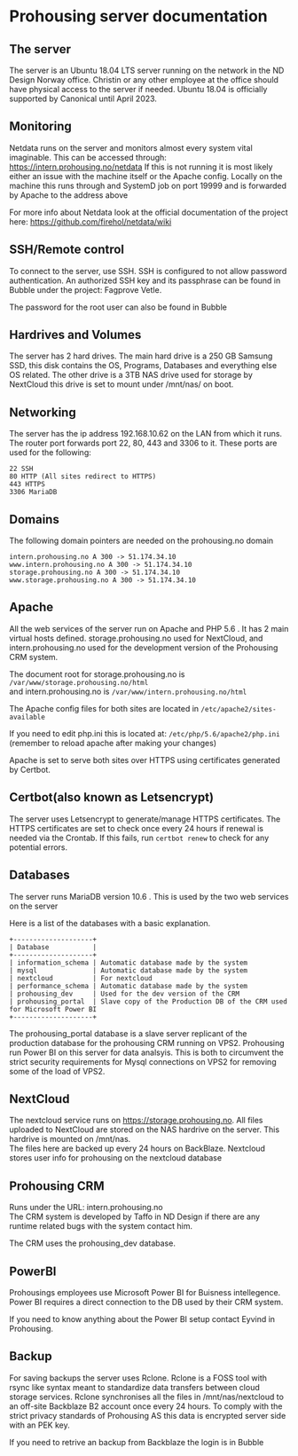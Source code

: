 # Prohousing server documentation 

 
## The server 

The server is an Ubuntu 18.04 LTS server running on the network in the ND Design Norway office. Christin or any other employee at the office should have physical access to the server if needed. Ubuntu 18.04 is officially supported by Canonical until April 2023. 

## Monitoring 

Netdata runs on the server and monitors almost every system vital imaginable. This can be accessed through: https://intern.prohousing.no/netdata If this is not running it is most likely either an issue with the machine itself or the Apache config. Locally on the machine this runs through and SystemD job on port 19999 and is forwarded by Apache to the address above 
 
For more info about Netdata look at the official documentation of the project here: 
https://github.com/firehol/netdata/wiki 

## SSH/Remote control 

To connect to the server, use SSH. SSH is configured to not allow password authentication. An authorized SSH key and its passphrase can be found in Bubble under the project: Fagprove Vetle.  
 
The password for the root user can also be found in Bubble

## Hardrives and Volumes 

The server has 2 hard drives. The main hard drive is a 250 GB Samsung SSD, this disk contains the OS, Programs, Databases and everything else OS related. The other drive is a 3TB NAS drive used for storage by NextCloud this drive is set to mount under /mnt/nas/ on boot.  

## Networking 

The server has the ip address 192.168.10.62 on the LAN from which it runs. The router port forwards port 22, 80, 443 and 3306 to it. These ports are used for the following: 
```
22 SSH 
80 HTTP (All sites redirect to HTTPS) 
443 HTTPS 
3306 MariaDB   
```
## Domains 
The following domain pointers are needed on the prohousing.no domain
```
intern.prohousing.no A 300 -> 51.174.34.10 
www.intern.prohousing.no A 300 -> 51.174.34.10 
storage.prohousing.no A 300 -> 51.174.34.10 
www.storage.prohousing.no A 300 -> 51.174.34.10 
```

## Apache  

All the web services of the server run on Apache and PHP 5.6 . It has 2 main virtual hosts defined. storage.prohousing.no used for NextCloud, and intern.prohousing.no used for the development version of the Prohousing CRM system.

The document root for storage.prohousing.no is ```/var/www/storage.prohousing.no/html```
<br>and intern.prohousing.no is ```/var/www/intern.prohousing.no/html```

The Apache config files for both sites are located in ```/etc/apache2/sites-available```

If you need to edit php.ini this is located at: ```/etc/php/5.6/apache2/php.ini``` (remember to reload apache after making your changes)

Apache is set to serve both sites over HTTPS using certificates generated by Certbot.

## Certbot(also known as Letsencrypt) 
The server uses Letsencrypt to generate/manage HTTPS certificates. The HTTPS certificates are set to check once every 24 hours if renewal is needed via the Crontab. If this fails, run ```certbot renew```
to check for any potential errors.

## Databases 
The server runs MariaDB version 10.6 . This is used by the two web services on the server 

Here is a list of the databases with a basic explanation.
```
+--------------------+
| Database           |
+--------------------+
| information_schema | Automatic database made by the system
| mysql              | Automatic database made by the system
| nextcloud          | For nextcloud
| performance_schema | Automatic database made by the system
| prohousing_dev     | Used for the dev version of the CRM
| prohousing_portal  | Slave copy of the Production DB of the CRM used for Microsoft Power BI
+--------------------+
```
The prohousing_portal database is a slave server replicant of the production database for the prohousing CRM running on VPS2. Prohousing run Power BI on this server for data analsyis. This is both to circumvent the strict security requirements for Mysql connections on VPS2 for removing some of the load of VPS2. 

## NextCloud 
The nextcloud service runs on https://storage.prohousing.no. All files uploaded to NextCloud are stored on the NAS hardrive on the server.
This hardrive is mounted on /mnt/nas.<br>
The files here are backed up every 24 hours on BackBlaze.
Nextcloud stores user info for prohousing on the nextcloud database
## Prohousing CRM 
Runs under the URL: intern.prohousing.no <br>
The CRM system is developed by Taffo in ND Design if there are any runtime related bugs with the system contact him.

The CRM uses the prohousing_dev database.
## PowerBI
Prohousings employees use Microsoft Power BI for Buisness intellegence. Power BI requires a direct connection to the DB used by their CRM system. 

If you need to know anything about the Power BI setup contact Eyvind in Prohousing.
## Backup
For saving backups the server uses Rclone. Rclone is a FOSS tool with rsync like syntax meant to standardize data transfers between cloud storage services. Rclone synchronises all the files in /mnt/nas/nextcloud to an off-site Backblaze B2 account once every 24 hours. To comply with the strict privacy standards of Prohousing AS this data is encrypted server side with an PEK key.

If you need to retrive an backup from Backblaze the login is in Bubble
